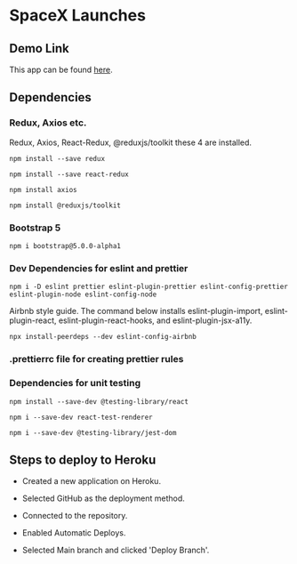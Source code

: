 # SpaceX Launches

## Demo Link

This app can be found [here](https://spacex-launches-info.herokuapp.com/).

## Dependencies

### Redux, Axios etc.

Redux, Axios, React-Redux, @reduxjs/toolkit these 4 are installed.

```
npm install --save redux

npm install --save react-redux

npm install axios

npm install @reduxjs/toolkit
```

### Bootstrap 5

```
npm i bootstrap@5.0.0-alpha1
```

### Dev Dependencies for eslint and prettier

```
npm i -D eslint prettier eslint-plugin-prettier eslint-config-prettier eslint-plugin-node eslint-config-node
```

Airbnb style guide. The command below installs eslint-plugin-import, eslint-plugin-react, eslint-plugin-react-hooks, and eslint-plugin-jsx-a11y.

```
npx install-peerdeps --dev eslint-config-airbnb
```

### .prettierrc file for creating prettier rules

### Dependencies for unit testing

```
npm install --save-dev @testing-library/react

npm i --save-dev react-test-renderer

npm i --save-dev @testing-library/jest-dom
```

## Steps to deploy to Heroku

- Created a new application on Heroku.

- Selected GitHub as the deployment method.

- Connected to the repository.

- Enabled Automatic Deploys.

- Selected Main branch and clicked 'Deploy Branch'.

